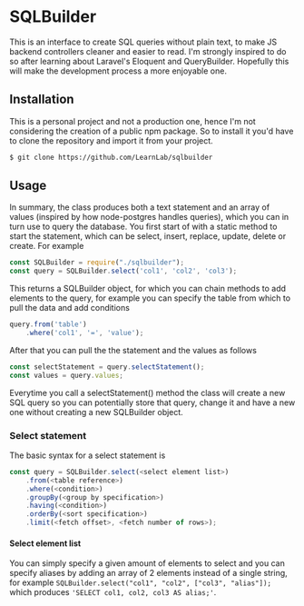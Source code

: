 # SQLBuilder

This is an interface to create SQL queries without plain text, to make JS backend controllers cleaner and easier to read. I'm strongly inspired to do so after learning about Laravel's Eloquent and QueryBuilder. Hopefully this will make the development process a more enjoyable one.

## Installation

This is a personal project and not a production one, hence I'm not considering the creation of a public npm package. So to install it you'd have to clone the repository and import it from your project.

``` sh
$ git clone https://github.com/LearnLab/sqlbuilder
```

## Usage

In summary, the class produces both a text statement and an array of values (inspired by how node-postgres handles queries), which you can in turn use to query the database. You first start of with a static method to start the statement, which can be select, insert, replace, update, delete or create. For example

``` javascript
const SQLBuilder = require("./sqlbuilder");
const query = SQLBuilder.select('col1', 'col2', 'col3');
```

This returns a SQLBuilder object, for which you can chain methods to add elements to the query, for example you can specify the table from which to pull the data and add conditions

``` javascript
query.from('table')
    .where('col1', '=', 'value');
```

After that you can pull the the statement and the values as follows

``` javascript
const selectStatement = query.selectStatement();
const values = query.values;
```

Everytime you call a selectStatement() method the class will create a new SQL query so you can potentially store that query, change it and have a new one without creating a new SQLBuilder object.

### Select statement

The basic syntax for a select statement is

``` javascript
const query = SQLBuilder.select(<select element list>)
    .from(<table reference>)
    .where(<condition>)
    .groupBy(<group by specification>)
    .having(<condition>)
    .orderBy(<sort specification>)
    .limit(<fetch offset>, <fetch number of rows>);
```

#### Select element list

You can simply specify a given amount of elements to select and you can specify aliases by adding an array of 2 elements instead of a single string, for example `SQLBuilder.select("col1", "col2", ["col3", "alias"]);` which produces `'SELECT col1, col2, col3 AS alias;'`.
